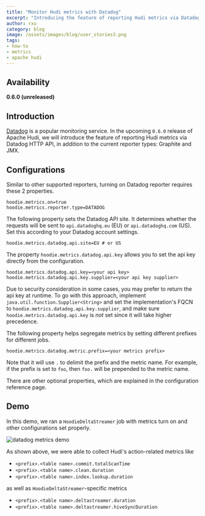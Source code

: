 ```yaml
---
title: "Monitor Hudi metrics with Datadog"
excerpt: "Introducing the feature of reporting Hudi metrics via Datadog HTTP API"
author: rxu
category: blog
image: /assets/images/blog/user_stories3.png
tags:
- how-to
- metrics
- apache hudi
---
```


## Availability

**0.6.0 (unreleased)**

## Introduction

[Datadog](https://www.datadoghq.com/) is a popular monitoring service. In the upcoming `0.6.0` release of Apache Hudi, we will introduce the feature of reporting Hudi metrics via Datadog HTTP API, in addition to the current reporter types: Graphite and JMX.
<!--truncate-->
## Configurations

Similar to other supported reporters, turning on Datadog reporter requires these 2 properties.

```properties
hoodie.metrics.on=true
hoodie.metrics.reporter.type=DATADOG
```

The following property sets the Datadog API site. It determines whether the requests will be sent to `api.datadoghq.eu` (EU) or `api.datadoghq.com` (US). Set this according to your Datadog account settings.

```properties
hoodie.metrics.datadog.api.site=EU # or US
```

The property `hoodie.metrics.datadog.api.key` allows you to set the api key directly from the configuration. 

```properties
hoodie.metrics.datadog.api.key=<your api key>
hoodie.metrics.datadog.api.key.supplier=<your api key supplier>
```

Due to security consideration in some cases, you may prefer to return the api key at runtime. To go with this approach, implement `java.util.function.Supplier<String>` and set the implementation's FQCN to `hoodie.metrics.datadog.api.key.supplier`, and make sure `hoodie.metrics.datadog.api.key` is _not_ set since it will take higher precedence.

The following property helps segregate metrics by setting different prefixes for different jobs. 

```properties
hoodie.metrics.datadog.metric.prefix=<your metrics prefix>
```

Note that it will use `.` to delimit the prefix and the metric name. For example, if the prefix is set to `foo`, then `foo.` will be prepended to the metric name.

There are other optional properties, which are explained in the configuration reference page.

## Demo

In this demo, we ran a `HoodieDeltaStreamer` job with metrics turn on and other configurations set properly. 

![datadog metrics demo](/assets/images/blog/2020-05-28-datadog-metrics-demo.png)

As shown above, we were able to collect Hudi's action-related metrics like

- `<prefix>.<table name>.commit.totalScanTime`
- `<prefix>.<table name>.clean.duration`
- `<prefix>.<table name>.index.lookup.duration`

as well as `HoodieDeltaStreamer`-specific metrics

- `<prefix>.<table name>.deltastreamer.duration`
- `<prefix>.<table name>.deltastreamer.hiveSyncDuration`
